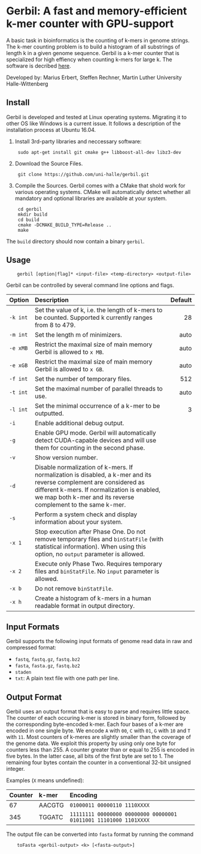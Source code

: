 # Gerbil: A fast and memory-efficient k-mer counter with GPU-support

A basic task in bioinformatics is the counting of k-mers in
genome strings. The k-mer counting problem is to build a histogram of
all substrings of length k in a given genome sequence. 
Gerbil is a k-mer counter that is specialized for high effiency when counting k-mers for large k. 
The software is decribed [here](https://almob.biomedcentral.com/articles/10.1186/s13015-017-0097-9).

Developed by: Marius Erbert, Steffen Rechner, Martin Luther University Halle-Wittenberg

## Install

Gerbil is developed and tested at Linux operating systems. Migrating it to other OS like Windows is a current issue. It follows a description of the installation process at Ubuntu 16.04.

1. Install 3rd-party libraries and neccessary software:

        sudo apt-get install git cmake g++ libboost-all-dev libz3-dev

2. Download the Source Files. 

        git clone https://github.com/uni-halle/gerbil.git
        
3. Compile the Sources. Gerbil comes with a CMake that shold work for various operating systems. CMake will automatically detect whether all mandatory and optional libraries are available at your system.

        cd gerbil
        mkdir build
        cd build
        cmake -DCMAKE_BUILD_TYPE=Release ..
        make

The `build` directory should now contain a binary `gerbil`.

## Usage

        gerbil [option|flag]* <input-file> <temp-directory> <output-file>

Gerbil can be controlled by several command line options and flags.

| Option               | Description   | Default |
|:---------------------|:--------------| -------:|
| <code>-k int</code>   | Set the value of k, i.e. the length of k-mers to be counted. Supported k currently ranges from 8 to 479. | 28 |
| <code>-m&nbsp;int</code>          | Set the length m of minimizers.      |   auto |
| <code>-e&nbsp;xMB</code>  | Restrict the maximal size of main memory Gerbil is allowed to `x MB`.      |    auto |
| <code>-e&nbsp;xGB</code>  | Restrict the maximal size of main memory Gerbil is allowed to `x GB`.      |    auto |
| <code>-f&nbsp;int</code>          | Set the number of temporary files.      |    512 |
| <code>-t&nbsp;int</code>          | Set the maximal number of parallel threads to use.      |    auto |
| <code>-l&nbsp;int</code>               | Set the minimal occurrence of a k-mer to be outputted.      |    3 |
| <code>-i</code>                   | Enable additional debug output.      |    |
| <code>-g</code>                   | Enable GPU mode. Gerbil will automatically detect CUDA-capable devices and will use them for counting in the second phase.      |     |
| <code>-v</code>                   | Show version number.      |     |
| <code>-d</code>                   | Disable normalization of k-mers. If normalization is disabled, a k-mer and its reverse complement are considered as different k-mers. If normalization is enabled, we map both k-mer and its reverse complement to the same k-mer.       |     |
| <code>-s</code>                   | Perform a system check and display information about your system.     |     |
| <code>-x&nbsp;1</code>                 | Stop execution after Phase One. Do not remove temporary files and `binStatFile` (with statistical information). When using this option, no `output` parameter is allowed. |     |
| <code>-x&nbsp;2</code>            | Execute only Phase Two. Requires temporary files and `binStatFile`. No `input` parameter is allowed. |     |
| <code>-x&nbsp;b</code>            | Do not remove `binStatFile`. |     |
| <code>-x&nbsp;h</code>            | Create a histogram of k-mers in a human readable format in output directory. |     |

## Input Formats

Gerbil supports the following input formats of genome read data in raw and compressed format: 
 * `fastq`, `fastq.gz`, `fastq.bz2`
 * `fasta`, `fasta.gz`, `fastq.bz2`
 * `staden`
 * `txt`: A plain text file with one path per line.

## Output Format

Gerbil uses an output format that is easy to parse and requires little space. The counter of each occuring k-mer is stored in binary form, followed by the corresponding byte-encoded k-mer. Each four bases of a k-mer are encoded in one single byte. We encode `A` with `00`, `C` with `01`, `G` with `10` and `T` with `11`. Most counters of k-meres are slightly smaller than the coverage of the genome data. We exploit this property by using only one byte for counters less than 255. A counter greater than or equal to 255 is encoded in five bytes. In the latter case, all bits of the first byte are set to 1. The remaining four bytes contain the counter in a conventional 32-bit unsigned integer.

Examples (`X` means undefined):

| Counter | k-mer   | Encoding                      |
|:--------|:--------|:------------------------------|
| 67      | AACGTG  | `01000011 00000110 1110XXXX` |
| 345     | TGGATC  | `11111111 00000000 00000000 00000001 01011001 11101000 1101XXXX` |

The output file can be converted into `fasta` format by running the command

        toFasta <gerbil-output> <k> [<fasta-output>]

